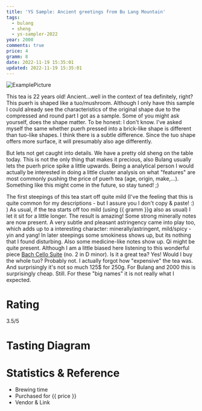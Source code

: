 ```yaml
---
title: 'YS Sample: Ancient greetings from Bu Lang Mountain'
tags:
  - bulang
  - sheng
  - ys-sampler-2022
year: 2000
comments: true
price: 4
gramm: 8
date: 2022-11-19 15:35:01
updated: 2022-11-19 15:35:01
---
```


![ExamplePicture](setup.jpeg)

This tea is 22 years old! Ancient...well in the context of tea definitely, right?
This puerh is shaped like a tuo/mushroom. Although I only have this sample I could already see the characteristics of the original shape due to the compressed and round part I got as a sample.
Some of you might ask yourself, does the shape matter. To be honest: I don't know. I've asked myself the same whether puerh pressed into a brick-like shape is different than tuo-like shapes. I think there is a subtle difference. Since the tuo shape offers more surface, it will presumably also age differently.

<!-- more -->

But lets not get caught into details. We have a pretty old sheng on the table today. This is not the only thing that makes it precious, also Bulang usually lets the puerh price spike a little upwards. Being a analytical person I would actually be interested in doing a little cluster analysis on what "features" are most commonly pushing the price of puerh tea (age, origin, make,...). Something like this might come in the future, so stay tuned! ;)

The first steepings of this tea start off quite mild (I've the feeling that this is quite common for my descriptions - but I assure you I don't copy & paste! :) )
As usual, if the tea starts off too mild (using {{ gramm }}g also as usual) I let it sit for a little longer. The result is amazing! 
Some strong minerally notes are now present. A very subtle and pleasant astringency came into play too, which adds up to a interesting character: minerally/astringent, mild/spicy - yin and yang! 
In later steepings some smokiness shows up, but its nothing that I found disturbing. Also some medicine-like notes show up.
Qi might be quite present. Although I am a little biased here listening to this wonderful piece [Bach Cello Suite](https://www.youtube.com/watch?v=_NvZRo-3wvU) (no. 2 in D minor).
Is it a great tea? Yes! Would I buy the whole tuo? Probably not.
I actually forgot how "expensive" the tea was. And surprisingly it's not so much 125$ for 250g. For Bulang and 2000 this is surprisingly cheap.
Still. For these "big names" it is not really what I expected.

# Rating
3.5/5

# Tasting Diagram

# Statistics & Reference
- Brewing time
- Purchased for {{ price }}
- Vendor & Link
